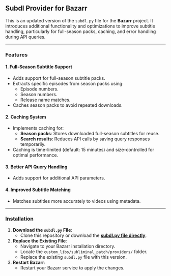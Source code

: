 
## Subdl Provider for Bazarr

This is an updated version of the `subdl.py` file for the **Bazarr** project. It introduces additional functionality and optimizations to improve subtitle handling, particularly for full-season packs, caching, and error handling during API queries.

---

### Features

#### 1. Full-Season Subtitle Support
- Adds support for full-season subtitle packs.
- Extracts specific episodes from season packs using:
  - Episode numbers.
  - Season numbers.
  - Release name matches.
- Caches season packs to avoid repeated downloads.

#### 2. Caching System
- Implements caching for:
  - **Season packs**: Stores downloaded full-season subtitles for reuse.
  - **Search results**: Reduces API calls by saving query responses temporarily.
- Caching is time-limited (default: 15 minutes) and size-controlled for optimal performance.

#### 3. Better API Query Handling
- Adds support for additional API parameters.

#### 4. Improved Subtitle Matching
- Matches subtitles more accurately to videos using metadata.

---

### Installation

1. **Download the `subdl.py` File**:
   - Clone this repository or download the **[subdl.py file directly](https://github.com/val0n/bazarr/blob/master/custom_libs/subliminal_patch/providers/subdl.py)**.
2. **Replace the Existing File**:
   - Navigate to your Bazarr installation directory.
   - Locate the `custom_libs/subliminal_patch/providers/` folder.
   - Replace the existing `subdl.py` file with this version.
3. **Restart Bazarr**:
   - Restart your Bazarr service to apply the changes.
